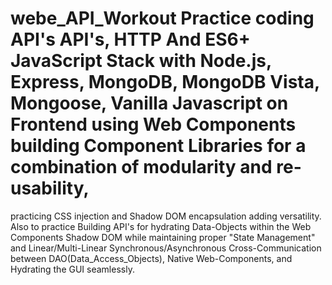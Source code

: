 # webe_API_Workout Practice coding API's   API's, HTTP And ES6+ JavaScript Stack with Node.js, Express, MongoDB, MongoDB Vista, Mongoose, Vanilla Javascript on Frontend using Web Components building Component Libraries for a combination of modularity and re-usability, 


practicing CSS injection and Shadow DOM encapsulation adding versatility. Also to practice Building API's for hydrating Data-Objects within the Web Components Shadow DOM while maintaining proper "State Management" and Linear/Multi-Linear Synchronous/Asynchronous Cross-Communication between DAO(Data_Access_Objects), Native Web-Components, and Hydrating the GUI seamlessly.



    
